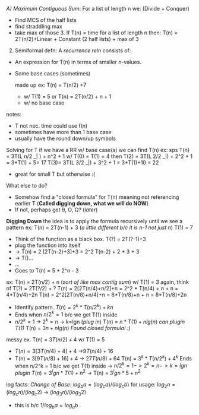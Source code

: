 *A) Maximum Contiguous Sum*: For a list of length n we:
(Divide + Conquer)
- Find MCS of the half lists
- find straddling max
- take max of those 3.
If T(n) = time for a list of length n then:
T(n) = 2T(n/2)+Linear + Constant
	   (2 half lists) +    max of 3

2) Semiformal defn: A *recurrence reln* consists of:
- An expression for T(n) in terms of smaller n-values.
- Some base cases (sometimes)

	made up ex: T(n) = T(n/2) +7
	- w/ T(1) = 5
	or T(n) = 2T(n/2) + n + 1
	- w/ no base case

notes: 
- T not nec. time could use f(n)
- sometimes have more than 1 base case
- usually have the round down/up symbols


Solving for T
if we have a RR w/ base case(s)
we can find T(n)
ex: sps T(n) = 3T(L n/2 \_| ) + n^2 + 1
w/ T(0) = T(1) = 4
then T(2) = 3T(L 2/2 \_|) + 2^2 + 1 = 3\*T(1) + 5= 17
T(3)= 3T(L 3/2 \_|) + 3^2 + 1 = 3\*T(1)+10 = 22
- great for small T but otherwise :(

What else to do?
- Somehow find a "closed formula" for T(n) meaning not referencing earlier T (**Called digging down, what we will do NOW**)
- If not, perhaps get θ, O, Ω? (*later*)

**Digging Down**
the idea is to apply the formula recursively until we see a pattern
ex: T(n) = 2T(n-1) + 3 (*a little different b/c it is n-1 not just n*)
T(1) = 7
- Think of the function as a black box. T(?) = 2T(?-1)+3
- plug the function into itself
- -> T(n) = 2 [2T(n-2)+3]+3 = 2^2 T(n-2) + 2 \* 3 + 3
- -> T()...
- ...
- Goes to T(n)  = 5 \* 2^n - 3

ex: T(n) = 2T(n/2) + n (*sort of like max contig sum*) 
w/ T(1) = 3                  again, think of T(?) = 2T(?/2) + ?
T(n) = 2[2T(n/4)+n/2]+n = 2^2 \* T(n/4) + n + n = 4\*T(n/4)+2n
T(n) = 2^2[2T(n/8)+n/4]+n = 8\*T(n/8)+n + n = 8\*T(n/8)+2n
- Identify pattern. $T(n) = 2^k * T(n/2^k) + kn$
- Ends when $n/2^k = 1$ b/c we get T(1) inside
- $n/2^k=1$ -> $2^k=n$ -> k=lgn (*plug in*)
T(n) = $n*T(1)+nlg(n)$ *can plugin T(1)*
T(n) = $3n+nlg(n)$
*Found closed formula! :)*

messy ex.
T(n) = $3T(n/2) + 4$
w/ T(1) = 5
- $T(n) = 3[3T(n/4)+4]+4$ ->$9T(n/4)+16$
- T(n) = $3[9T(n/8)+16]+4$  -> $27T(n/8)+64$
T(n) = $3^k*T(n/2^k)+4^k$
Ends when n/2^k = 1 b/c we get T(1) inside
-> $n/2^k = 1 -> 2^k = n -> k = lgn$ *plugin*
$T(n) = 3^lgn * T(1)+n^2$
-> T(n) = $3^lgn*5+n^2$

log facts:
*Change of Base*: $log_b a=(log_c a)/(log_c b)$
for usage: $log_2 n = (log_c n)/(log_c 2)$   ->   $(log_3 n)/(log_3 2)$
- this is b/c $1/log_b a = log_a b$
